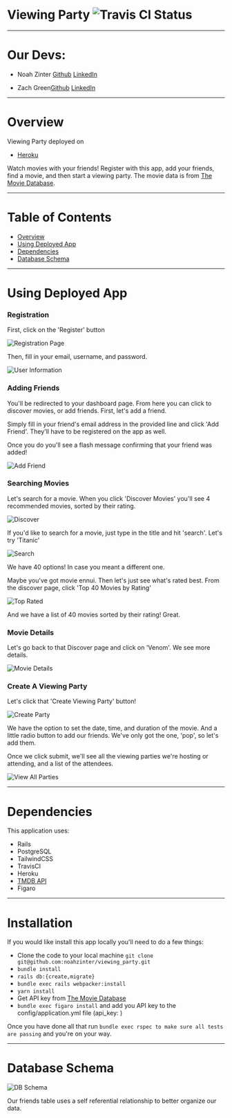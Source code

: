 # Viewing Party ![Travis CI Status](https://www.travis-ci.com/zachjamesgreen/viewing_party.svg?branch=main)

---
# Our Devs:
* Noah Zinter [Github](https://github.com/NoahZinter) [LinkedIn](https://linkedin.com.in/noahzinter)

* Zach Green[Github](https://github.com/zachjamesgreen) [LinkedIn](https://linkedin.com.in/zachjamesgreen)

---

# Overview

Viewing Party deployed on

- [Heroku](https://viewingpartyzjg.herokuapp.com/)

Watch movies with your friends! Register with this app, add your friends, find a movie, and then start a viewing party. The movie data is from [The Movie Database](https://www.themoviedb.org/).

---

# Table of Contents
- [Overview](#overview)
- [Using Deployed App](#using-deployed-app)
- [Dependencies](#dependencies)
- [Database Schema](#database-schema)

---
 # Using Deployed App

### Registration 

First, click on the 'Register' button

![Registration Page](images/registration.png)

Then, fill in your email, username, and password. 

![User Information](images/registration_2.png)

### Adding Friends

You'll be redirected to your dashboard page. From here you can click to discover movies, or add friends. First, let's add a friend. 

Simply fill in your friend's email address in the provided line and click 'Add Friend'. They'll have to be registered on the app as well. 

Once you do you'll see a flash message confirming that your friend was added!

![Add Friend](images/add_friend.png)

### Searching Movies

Let's search for a movie. When you click 'Discover Movies' you'll see 4 recommended movies, sorted by their rating. 

![Discover](images/discover.png)

If you'd like to search for a movie, just type in the title and hit 'search'. Let's try 'Titanic'

![Search](images/titanic_search.png)

We have 40 options! In case you meant a different one. 

Maybe you've got movie ennui. Then let's just see what's rated best. From the discover page, click 'Top 40 Movies by Rating'

![Top Rated](images/top_rated.png)

And we have a list of 40 movies sorted by their rating! Great. 

### Movie Details

Let's go back to that Discover page and click on 'Venom'. We see more details. 

![Movie Details](images/movie_details.png)

### Create A Viewing Party

Let's click that 'Create Viewing Party' button!

![Create Party](images/viewparty_create.png)

We have the option to set the date, time, and duration of the movie. And a little radio button to add our friends. We've only got the one, 'pop', so let's add them. 

Once we click submit, we'll see all the viewing parties we're hosting or attending, and a list of the attendees. 

![View All Parties](images/viewparty_view.png)


---

# Dependencies

This application uses:

- Rails
- PostgreSQL
- TailwindCSS
- TravisCI
- Heroku
- [TMDB API](https://developers.themoviedb.org/3/getting-started/introduction)
- Figaro

___

# Installation

If you would like install this app locally you'll need to do a few things:

- Clone the code to your local machine `git clone git@github.com:noahzinter/viewing_party.git `
- `bundle install`
- `rails db:{create,migrate}`
- `bundle exec rails webpacker:install`
- `yarn install`
- Get API key from [The Movie Database](https://developers.themoviedb.org/3/getting-started/introduction)
- `bundle exec figaro install` and add you API key to the config/application.yml file (api_key: <key>)

Once you have done all that run `bundle exec rspec to make sure all tests are passing` and you're on your way.

___

# Database Schema

![DB Schema](images/Viewing_Party_DB.jpg)


Our friends table uses a self referential relationship to better organize our data. 







